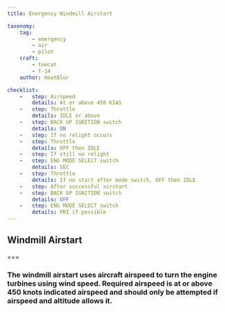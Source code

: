 ```yaml
---
title: Energency Windmill Airstart

taxonomy:
    tag:
        - emergency
        - air
        - pilot
    craft:
        - tomcat
        - f-14
    author: HeatBlur

checklist:
    -   step: Airspeed
        details: At or above 450 KIAS
    -   step: Throttle
        details: IDLE or above
    -   step: BACK UP IGNITION switch
        details: ON
    -   step: If no relight occurs
    -   step: Throttle
        details: OFF then IDLE
    -   step: If still no relight
    -   step: ENG MODE SELECT switch
        details: SEC
    -   step: Throttle
        details: If no start after mode switch, OFF then IDLE
    -   step: After successful airstart
    -   step: BACK UP IGNITION switch
        details: OFF
    -   step: ENG MODE SELECT switch
        details: PRI if possible
---
```


## Windmill Airstart

===

### The windmill airstart uses aircraft airspeed to turn the engine turbines using wind speed. Required airspeed is at or above 450 knots indicated airspeed and should only be attempted if airspeed and altitude allows it.